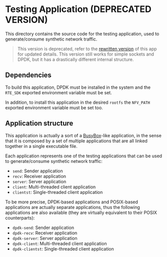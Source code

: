 # Testing Application (DEPRECATED VERSION)

This directory contains the source code for the testing application, used to generate/consume synthetic network traffic.

> This version is deprecated, refer to the [rewritten version](../testapp-rewrite) of this app for updated details. This version still works for simple sockets and DPDK, but it has a drastically different internal structure.

## Dependencies

To build this application, DPDK must be installed in the system and the `RTE_SDK` exported environment variable must be set.

In addition, to install this application in the desired `rootfs` the `NFV_PATH` exported environment variable must be set too.

## Application structure

This application is actually a sort of a [BusyBox](https://en.wikipedia.org/wiki/BusyBox)-like application, in the sense that it is composed by a set of multiple applications that are all linked together in a single executable file.

Each application represents one of the testing applications that can be used to generate/consume synthetic network traffic:
 - `send`: Sender application
 - `recv`: Receiver application
 - `server`: Server application
 - `client`: Multi-threaded client application
 - `clientst`: Single-threaded client application

To be more precise, DPDK-based applications and POSIX-based applications are actually separate applications, thus the following applications are also available (they are virtually equivalent to their POSIX counterparts):
 - `dpdk-send`: Sender application
 - `dpdk-recv`: Receiver application
 - `dpdk-server`: Server application
 - `dpdk-client`: Multi-threaded client application
 - `dpdk-clientst`: Single-threaded client application
